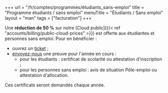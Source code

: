 +++
url = "/fr/comptes/programmes/étudiants_sans-emploi"
title = "Programme étudiants / sans emploi"
menuTitle = "Étudiants / Sans emploi"
layout = "man"
tags = ["facturation"]
+++

Une **réduction de 50 %** sur notre [Cloud public]({{< ref "accounts/billing/public-cloud-prices" >}}) est offerte aux étudiantes et personnes sans emploi. Pour en bénéficier :

- ouvrez un [ticket](https://admin.alwaysdata.com/support/add/) ;
- [envoyez-nous](mailto:contact@alwaysdata.com) une preuve pour l'année en cours :
    - pour les étudiants : certificat de scolarité ou attestation d'inscription ;
    - pour les personnes sans emploi : avis de situation Pôle-emploi ou attestation d'allocation.

Ces certificats seront demandés chaque année.

